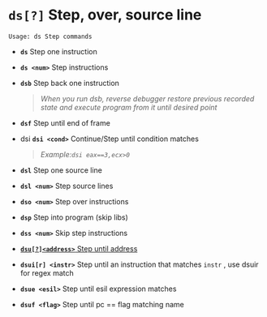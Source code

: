 <!-- TITLE: ds -->

#  **`ds[?]`** Step, over, source line


```text
Usage: ds Step commands
```


- **`ds`** Step one instruction
- **`ds <num>`** Step <num> instructions
- **`dsb`** Step back one instruction
  > _When you run dsb, reverse debugger restore previous recorded state and execute program from it until desired point_
- **`dsf`** Step until end of frame
- dsi **`dsi <cond>`** Continue/Step until condition matches
  > _Example:`dsi eax==3,ecx>0`_
- **`dsl`** Step one source line
- **`dsl <num>`** Step <num> source lines
- **`dso <num>`** Step over <num> instructions
- **`dsp`** Step into program (skip libs)
- **`dss <num>`** Skip <num> step instructions

- [ **`dsu[?]<address>`** Step until address](/options/d/ds/dsu)

- **`dsui[r] <instr>`** Step until an instruction that matches `instr` , use dsuir for regex match
- **`dsue <esil>`** Step until esil expression matches
- **`dsuf <flag>`** Step until pc == flag matching name